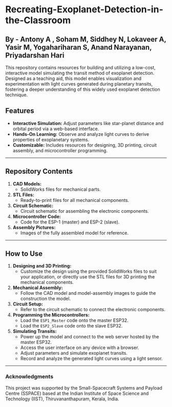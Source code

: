 # Recreating-Exoplanet-Detection-in-the-Classroom
## By - Antony A , Soham M, Siddhey N, Lokaveer A, Yasir M, Yogahariharan S, Anand Narayanan, Priyadarshan Hari
This repository contains resources for building and utilizing a low-cost, interactive model simulating the transit method of exoplanet detection. Designed as a teaching aid, this model enables visualization and experimentation with light curves generated during planetary transits, fostering a deeper understanding of this widely used exoplanet detection technique.

## Features
- **Interactive Simulation:** Adjust parameters like star-planet distance and orbital period via a web-based interface.
- **Hands-On Learning:** Observe and analyze light curves to derive properties of exoplanetary systems.
- **Customizable:** Includes resources for designing, 3D printing, circuit assembly, and microcontroller programming.

---

## Repository Contents

1. **CAD Models:**
   - SolidWorks files for mechanical parts.
2. **STL Files:**
   - Ready-to-print files for all mechanical components.
3. **Circuit Schematic:**
   - Circuit schematic for assembling the electronic components.
4. **Microcontroller Code:**
   - Code for the ESP-1 (master) and ESP-2 (slave).
5. **Assembly Pictures:**
   - Images of the fully assembled model for reference.

---

## How to Use

1. **Designing and 3D Printing:**
   - Customize the design using the provided SolidWorks files to suit your application, or directly use the STL files for 3D printing the mechanical components. 
2. **Mechanical Assembly:**
   - Follow the CAD model and model-assembly images to guide the construction the model.
3. **Circuit Setup:**
   - Refer to the circuit schematic to connect the electronic components.
4. **Programming the Microcontrollers:**
   - Load the `ESP1_Master` code onto the master ESP32.
   - Load the `ESP2_Slave` code onto the slave ESP32.
5. **Simulating Transits:**
   - Power up the model and connect to the web server hosted by the master ESP32.
   - Access the user interface on any device with a browser.
   - Adjust parameters and simulate exoplanet transits.
   - Record and analyze the generated light curves using a light sensor.

---
### Acknowledgments
This project was supported by the Small-Spacecraft Systems and Payload Centre (SSPACE) based at the Indian Institute of Space Science and Technology (IIST), Thiruvananthapuram, Kerala, India.
